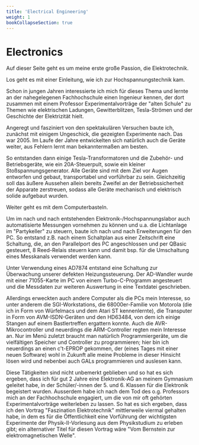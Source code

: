 ```yaml
---
title: 'Electrical Engineering'
weight: 1
bookCollapseSection: true
---
```


# Electronics

Auf dieser Seite geht es um meine erste große Passion, die Elektrotechnik.

Los geht es mit einer Einleitung, wie ich zur Hochspannungstechnik kam.

Schon in jungen Jahren interessierte ich mich für dieses Thema
und lernte an der nahegelegenen Fachhochschule einen Ingenieur kennen,
der dort zusammen mit einem Professor Experimentalvorträge der "alten Schule"
zu Themen wie elektrischen Ladungen, Gewitterblitzen, Tesla-Strömen
und der Geschichte der Elektrizität hielt.

Angeregt und fasziniert von den spektakulären Versuchen baute ich,
zunächst mit einigem Ungeschick, die gezeigten Experimente nach.
Das war 2005.
Im Laufe der Jahre entwickelten sich natürlich auch die Geräte weiter,
aus Fehlern lernt man bekanntermaßen am besten.

So entstanden dann einige Tesla-Transformatoren
und die Zubehör- und Betriebsgeräte, wie ein 20A-Steuerpult,
sowie ein kleiner Stoßspannungsgenerator.
Alle Geräte sind mit dem Ziel vor Augen entworfen und gebaut,
transportabel und vorführbar zu sein.
Gleichzeitig soll das äußere Aussehen allein bereits
Zweifel an der Betriebssicherheit der Apparate zerstreuen,
sodass alle Geräte mechanisch und elektrisch solide aufgebaut wurden.

Weiter geht es mit dem Computerbasteln.

Um im nach und nach entstehenden Elektronik-/Hochspannungslabor
auch automatisierte Messungen vornehmen zu können
und u.a. die Lichtanlage im "Partykeller" zu steuern,
baute ich nach und nach Erweiterungen für den PC.
So entstand z.B. nach einem Schaltplan aus einer Zeitschrift eine Schaltung, die,
an den Parallelport des PC angeschlossen und per QBasic gesteuert,
8 Reed-Relais steuern kann und damit bsp. für die Umschaltung eines Messkanals verwendet werden kann.

Unter Verwendung eines AD7874 entstand eine Schaltung zur Überwachung
unserer defekten Heizungssteuerung.
Der AD-Wandler wurde mit einer 71055-Karte im PC von einem Turbo-C-Programm angesteuert
und die Messdaten zur weiteren Auswertung in eine Textdatei geschrieben.

Allerdings erweckten auch andere Computer als die PCs mein Interesse,
so unter anderem die SGI-Workstations, die 68000er-Familie von Motorola
(die ich in Form von Würfelmacs und dem Atari ST kennenlernte),
die Transputer in Form von AVM-ISDN-Geräten und den HD63484,
von dem ich einige Stangen auf einem Bastlertreffen ergattern konnte.
Auch die AVR-Mikrocontroller und neuerdings die ARM-Controller regten mein Interesse an.
Nur im Menü zuletzt braucht man natürlich Programmiergeräte,
um die vielfältigen Speicher und Controller zu programmieren;
hier bin ich neuerdings an einen c't-EPROP gekommen,
der (eines Tages mit einer neuen Software) wohl in Zukunft
alle meine Probleme in dieser Hinsicht lösen wird
und nebenbei auch GALs programmieren und auslesen kann.

Diese Tätigkeiten sind nicht unbemerkt geblieben und so hat es sich ergeben,
dass ich für gut 2 Jahre eine Elektronik-AG an meinem Gymnasium geleitet habe,
in der Schüler/-innen der 5. und 6. Klassen für die Elektronik begeistert wurden.
Ausserdem habe ich nach dem Tod des o.g. Professors mich an der Fachhochschule engagiert,
um die von mir oft gehörten Experimentalvorträge weiterleben zu lassen.
So hat es sich ergeben, dass ich den Vortrag "Faszination Elektrotechnik"
mittlerweile viermal gehalten habe, in dem es für die Öffentlichkeit
eine Vorführung der wichtigsten Experimente der Physik-II-Vorlesung
aus dem Physikstudium zu erleben gibt;
ein alternativer Titel für diesen Vortrag wäre "Vom Bernstein zur elektromagnetischen Welle".
